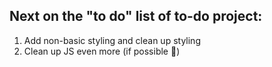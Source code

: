 ## Next on the "to do" list of to-do project:
1. Add non-basic styling and clean up styling
2. Clean up JS even more (if possible :thinking:)